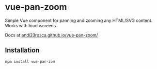 # vue-pan-zoom

Simple Vue component for panning and zooming any HTML/SVG content.
Works with touchscreens.

Docs at [andi23rosca.github.io/vue-pan-zoom/](https://andi23rosca.github.io/vue-pan-zoom/)

## Installation

```
npm install vue-pan-zom
```
